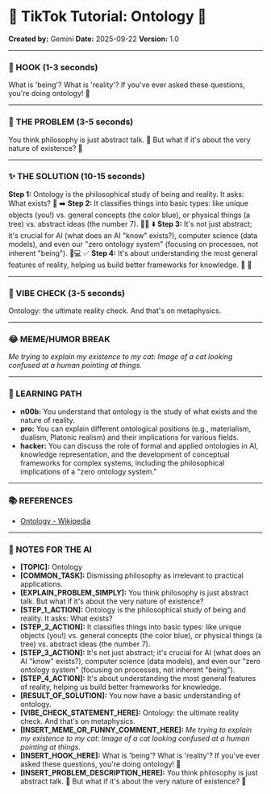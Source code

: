 
# 🎵 TikTok Tutorial: Ontology 🎵

**Created by:** Gemini
**Date:** 2025-09-22
**Version:** 1.0

---

### 🤩 HOOK (1-3 seconds)

What is 'being'? What is 'reality'? If you've ever asked these questions, you're doing ontology! 🤯

---

### 🤔 THE PROBLEM (3-5 seconds)

You think philosophy is just abstract talk. 💬 But what if it's about the very nature of existence? 🌌

---

### ✨ THE SOLUTION (10-15 seconds)

**Step 1:** Ontology is the philosophical study of being and reality. It asks: What exists? 🧐 ➡️
**Step 2:** It classifies things into basic types: like unique objects (you!) vs. general concepts (the color blue), or physical things (a tree) vs. abstract ideas (the number 7). 🌳🔢 ⬇️
**Step 3:** It's not just abstract; it's crucial for AI (what does an AI "know" exists?), computer science (data models), and even our "zero ontology system" (focusing on processes, not inherent "being"). 🤖💻 ✅
**Step 4:** It's about understanding the most general features of reality, helping us build better frameworks for knowledge. 🧠 🎉

---

### 💅 VIBE CHECK (3-5 seconds)

Ontology: the ultimate reality check. And that's on metaphysics.

---

### 😂 MEME/HUMOR BREAK

*Me trying to explain my existence to my cat:*
*Image of a cat looking confused at a human pointing at things.*

---

### 🧠 LEARNING PATH

*   **n00b:** You understand that ontology is the study of what exists and the nature of reality.
*   **pro:** You can explain different ontological positions (e.g., materialism, dualism, Platonic realism) and their implications for various fields.
*   **hacker:** You can discuss the role of formal and applied ontologies in AI, knowledge representation, and the development of conceptual frameworks for complex systems, including the philosophical implications of a "zero ontology system."

---

### 📚 REFERENCES

*   [Ontology - Wikipedia](https://en.wikipedia.org/wiki/Ontology)

---

### 📝 NOTES FOR THE AI

*   **[TOPIC]:** Ontology
*   **[COMMON_TASK]:** Dismissing philosophy as irrelevant to practical applications.
*   **[EXPLAIN_PROBLEM_SIMPLY]:** You think philosophy is just abstract talk. But what if it's about the very nature of existence?
*   **[STEP_1_ACTION]:** Ontology is the philosophical study of being and reality. It asks: What exists?
*   **[STEP_2_ACTION]:** It classifies things into basic types: like unique objects (you!) vs. general concepts (the color blue), or physical things (a tree) vs. abstract ideas (the number 7).
*   **[STEP_3_ACTION]:** It's not just abstract; it's crucial for AI (what does an AI "know" exists?), computer science (data models), and even our "zero ontology system" (focusing on processes, not inherent "being").
*   **[STEP_4_ACTION]:** It's about understanding the most general features of reality, helping us build better frameworks for knowledge.
*   **[RESULT_OF_SOLUTION]:** You now have a basic understanding of ontology.
*   **[VIBE_CHECK_STATEMENT_HERE]:** Ontology: the ultimate reality check. And that's on metaphysics.
*   **[INSERT_MEME_OR_FUNNY_COMMENT_HERE]:** *Me trying to explain my existence to my cat:*
*Image of a cat looking confused at a human pointing at things.*
*   **[INSERT_HOOK_HERE]:** What is 'being'? What is 'reality'? If you've ever asked these questions, you're doing ontology! 🤯
*   **[INSERT_PROBLEM_DESCRIPTION_HERE]:** You think philosophy is just abstract talk. 💬 But what if it's about the very nature of existence? 🌌
